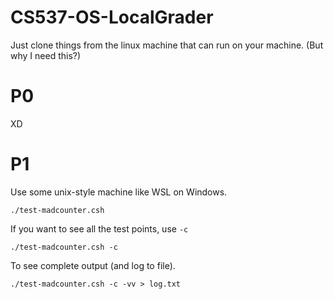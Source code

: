 # CS537-OS-LocalGrader

Just clone things from the linux machine that can run on your machine. (But why I need this?)

# P0

XD

# P1

Use some unix-style machine like WSL on Windows.

```
./test-madcounter.csh
```

If you want to see all the test points, use `-c`

```
./test-madcounter.csh -c
```

To see complete output (and log to file).

```
./test-madcounter.csh -c -vv > log.txt
```
